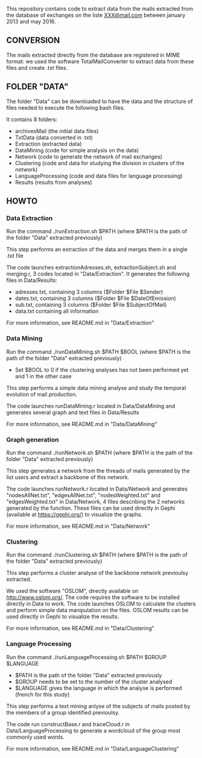 This repository contains code to extract data from the mails extracted from the database of exchanges on the liste XXX@mail.com 
between january 2013 and may 2016.

## CONVERSION

The mails extracted directly from the database are registered in MIME format: we used the software TotalMailConverter to extract data from these files and create .txt files.

## FOLDER "DATA"

The folder "Data" can be downloaded to have the data and the structure of files needed to execute the following bash files.

It contains 8 folders:
- archivesMail (the initial data files)
- TxtData (data converted in .txt)
- Extraction (extracted data)
- DataMining (code for simple analysis on the data)
- Network (code to generate the network of mail exchanges) 
- Clustering (code and data for studying the division in clusters of the network)
- LanguageProcessing (code and data files for language processing)
- Results (results from analyses)

## HOWTO

### Data Extraction
Run the command ./runExtraction.sh $PATH (where $PATH is the path of the folder "Data" extracted previously)

This step performs an extraction of the data and merges them in a single .txt file

The code launches extractionAdresses.sh, extractionSubject.sh and merging.r, 3 codes located in "Data/Extraction".
It generates the following files in Data/Results:
- adresses.txt, containing 3 columns ($Folder $File $Sender)
- dates.txt, containing 3 columns ($Folder $File $DateOfEmission)
- sub.txt, containing 3 columns ($Folder $File $SubjectOfMail)
- data.txt containing all information

For more information, see README.md in "Data/Extraction"

### Data Mining
Run the command ./runDataMining.sh $PATH $BOOL (where $PATH is the path of the folder "Data" extracted previously)
- Set $BOOL to 0 if the clustering analyses has not been performed yet and 1 in the other case

This step performs a simple data mining analyse and study the temporal evolution of mail production.

The code launches runDataMining.r located in Data/DataMining and generates several graph and text files in Data/Results

For more information, see README.md in "Data/DataMining"

### Graph generation
Run the command ./runNetwork.sh $PATH (where $PATH is the path of the folder "Data" extracted previously)

This step generates a network from the threads of mails generated by the list users and extract a backbone of this network.

The code launches runNetwork.r located in Data/Network and generates "nodesAllNet.txt", "edgesAllNet.txt", "nodesWeighted.txt" and "edgesWeighted.txt" in Data/Network, 4 files describing the 2 networks generated by the function.
These files can be used directly in Gephi (available at https://gephi.org/) to visualize the graphs.

For more information, see README.md in "Data/Network"

### Clustering
Run the command ./runClustering.sh $PATH (where $PATH is the path of the folder "Data" extracted previously)

This step performs a cluster analyse of the backbone network previoulsy extracted.

We used the software "OSLOM", directly available on http://www.oslom.org/. The code requires the software to be installed directly in Data to work.
The code launches OSLOM to calculate the clusters and perform simple data manipulation on the files.
OSLOM results can be used directly in Gephi to visualize the results.

For more information, see README.md in "Data/Clustering"

### Language Processing
Run the command ./runLanguageProcessing.sh $PATH $GROUP $LANGUAGE
- $PATH is the path of the folder "Data" extracted previously
- $GROUP needs to be set to the number of the cluster analysed
- $LANGUAGE gives the language in which the analyse is performed (french for this study)

This step performs a text mining anlyse of the subjects of mails posted by the members of a group identified previoulsy.

The code run constructBase.r and traceCloud.r in Data/LanguageProcessing to generate a wordcloud of the group most commonly used words.

For more information, see README.md in "Data/LanguageClustering"
